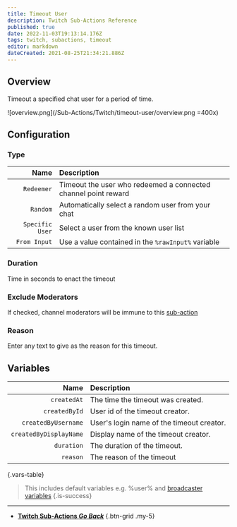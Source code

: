 ```yaml
---
title: Timeout User
description: Twitch Sub-Actions Reference
published: true
date: 2022-11-03T19:13:14.176Z
tags: twitch, subactions, timeout
editor: markdown
dateCreated: 2021-08-25T21:34:21.886Z
---
```


## Overview
Timeout a specified chat user for a period of time.

![overview.png](/Sub-Actions/Twitch/timeout-user/overview.png =400x)

## Configuration
### Type
Name | Description
----:|:------------
`Redeemer` | Timeout the user who redeemed a connected channel point reward
`Random` | Automatically select a random user from your chat
`Specific User` | Select a user from the known user list
`From Input` | Use a value contained in the `%rawInput%` variable

### Duration
Time in seconds to enact the timeout

### Exclude Moderators
If checked, channel moderators will be immune to this [sub-action](Sub-Actions)

### Reason
Enter any text to give as the reason for this timeout.

## Variables
Name | Description
----:|:------------
`createdAt` | The time the timeout was created.
`createdById` | User id of the timeout creator.
`createdByUsername` | User's login name of the timeout creator.
`createdByDisplayName` | Display name of the timeout creator.
`duration` | The duration of the timeout.
`reason` | The reason of the timeout
{.vars-table}

> This includes default variables e.g. %user% and [broadcaster variables](/Sub-Actions/Twitch/Add-Broadcaster-Information)
{.is-success}

---

- [<i class="mdi mdi-chevron-left"></i>**Twitch Sub-Actions *Go Back***](/Sub-Actions/Twitch)
{.btn-grid .my-5}